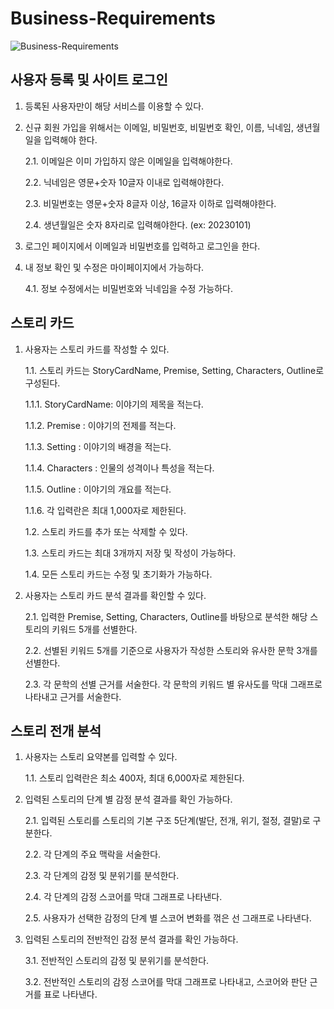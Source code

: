# Business-Requirements
![Business-Requirements](https://github.com/Team-CDP1-class/Business-Requirements/assets/82216606/b1107e44-a34d-4015-b918-2c0d23943c82)


## 사용자 등록 및 사이트 로그인

1. 등록된 사용자만이 해당 서비스를 이용할 수 있다.
2. 신규 회원 가입을 위해서는 이메일, 비밀번호, 비밀번호 확인, 이름, 닉네임, 생년월일을 입력해야 한다.
    
    2.1. 이메일은 이미 가입하지 않은 이메일을 입력해야한다.
    
    2.2. 닉네임은 영문+숫자 10글자 이내로 입력해야한다.
    
    2.3. 비밀번호는 영문+숫자 8글자 이상, 16글자 이하로 입력해야한다.
    
    2.4. 생년월일은 숫자 8자리로 입력해야한다. (ex: 20230101)
    
3. 로그인 페이지에서 이메일과 비밀번호를 입력하고 로그인을 한다.
4. 내 정보 확인 및 수정은 마이페이지에서 가능하다.
    
    4.1. 정보 수정에서는 비밀번호와 닉네임을 수정 가능하다.
    

## 스토리 카드

1. 사용자는 스토리 카드를 작성할 수 있다.
    
    1.1. 스토리 카드는 StoryCardName, Premise, Setting, Characters, Outline로 구성된다.
    
    1.1.1. StoryCardName: 이야기의 제목을 적는다.
    
    1.1.2. Premise : 이야기의 전제를 적는다.
    
    1.1.3. Setting : 이야기의 배경을 적는다.
    
    1.1.4. Characters : 인물의 성격이나 특성을 적는다.
    
    1.1.5. Outline : 이야기의 개요를 적는다.
    
    1.1.6. 각 입력란은 최대 1,000자로 제한된다.
    
    1.2. 스토리 카드를 추가 또는 삭제할 수 있다.
    
    1.3. 스토리 카드는 최대 3개까지 저장 및 작성이 가능하다.
    
    1.4. 모든 스토리 카드는 수정 및 초기화가 가능하다.
    
2. 사용자는 스토리 카드 분석 결과를 확인할 수 있다.
    
    2.1. 입력한 Premise, Setting, Characters, Outline를 바탕으로 분석한 해당 스토리의 키워드 5개를 선별한다.
    
    2.2. 선별된 키워드 5개를 기준으로 사용자가 작성한 스토리와 유사한 문학 3개를 선별한다.
    
    2.3. 각 문학의 선별 근거를 서술한다. 각 문학의 키워드 별 유사도를 막대 그래프로 나타내고 근거를 서술한다.
    

## 스토리 전개 분석

1. 사용자는 스토리 요약본를 입력할 수 있다.
    
    1.1. 스토리 입력란은 최소 400자, 최대 6,000자로 제한된다.
    
2. 입력된 스토리의 단계 별 감정 분석 결과를 확인 가능하다.
    
    2.1. 입력된 스토리를 스토리의 기본 구조 5단계(발단, 전개, 위기, 절정, 결말)로 구분한다. 
    
    2.2. 각 단계의 주요 맥락을 서술한다.
    
    2.3. 각 단계의 감정 및 분위기를 분석한다.
    
    2.4. 각 단계의 감정 스코어를 막대 그래프로 나타낸다.
    
    2.5. 사용자가 선택한 감정의 단계 별 스코어 변화를 꺾은 선 그래프로 나타낸다.
    
3. 입력된 스토리의 전반적인 감정 분석 결과를 확인 가능하다.  
    
    3.1. 전반적인 스토리의 감정 및 분위기를 분석한다.
    
    3.2. 전반적인 스토리의 감정 스코어를 막대 그래프로 나타내고, 스코어와 판단 근거를 표로 나타낸다.
